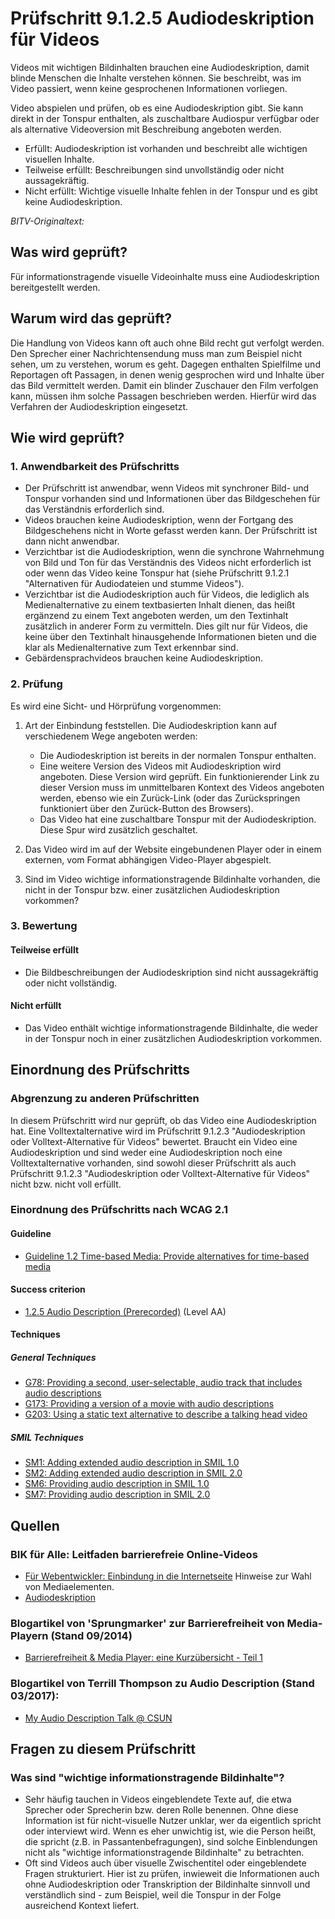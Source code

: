 # Prüfschritt 9.1.2.5 Audiodeskription für Videos

Videos mit wichtigen Bildinhalten brauchen eine Audiodeskription, damit blinde Menschen die Inhalte verstehen können. Sie beschreibt, was im Video passiert, wenn keine gesprochenen Informationen vorliegen.

Video abspielen und prüfen, ob es eine Audiodeskription gibt. Sie kann direkt in der Tonspur enthalten, als zuschaltbare Audiospur verfügbar oder als alternative Videoversion mit Beschreibung angeboten werden.

-   Erfüllt: Audiodeskription ist vorhanden und beschreibt alle wichtigen visuellen Inhalte.
-   Teilweise erfüllt: Beschreibungen sind unvollständig oder nicht aussagekräftig.
-   Nicht erfüllt: Wichtige visuelle Inhalte fehlen in der Tonspur und es gibt keine Audiodeskription.

_BITV-Originaltext:_

## Was wird geprüft?

Für informationstragende visuelle Videoinhalte muss eine Audiodeskription bereitgestellt werden.

## Warum wird das geprüft?

Die Handlung von Videos kann oft auch ohne Bild recht gut verfolgt werden. Den Sprecher einer Nachrichtensendung muss man zum Beispiel nicht sehen, um zu verstehen, worum es geht. Dagegen enthalten Spielfilme und Reportagen oft Passagen, in denen wenig gesprochen wird und Inhalte über das Bild vermittelt werden. Damit ein blinder Zuschauer den Film verfolgen kann, müssen ihm solche Passagen beschrieben werden. Hierfür wird das Verfahren der Audiodeskription eingesetzt.

## Wie wird geprüft?

### 1\. Anwendbarkeit des Prüfschritts

-   Der Prüfschritt ist anwendbar, wenn Videos mit synchroner Bild- und Tonspur vorhanden sind und Informationen über das Bildgeschehen für das Verständnis erforderlich sind.
-   Videos brauchen keine Audiodeskription, wenn der Fortgang des Bildgeschehens nicht in Worte gefasst werden kann. Der Prüfschritt ist dann nicht anwendbar.
-   Verzichtbar ist die Audiodeskription, wenn die synchrone Wahrnehmung von Bild und Ton für das Verständnis des Videos nicht erforderlich ist oder wenn das Video keine Tonspur hat (siehe Prüfschritt 9.1.2.1 "Alternativen für Audiodateien und stumme Videos").
-   Verzichtbar ist die Audiodeskription auch für Videos, die lediglich als Medienalternative zu einem textbasierten Inhalt dienen, das heißt ergänzend zu einem Text angeboten werden, um den Textinhalt zusätzlich in anderer Form zu vermitteln. Dies gilt nur für Videos, die keine über den Textinhalt hinausgehende Informationen bieten und die klar als Medienalternative zum Text erkennbar sind.
-   Gebärdensprachvideos brauchen keine Audiodeskription.

### 2\. Prüfung

Es wird eine Sicht- und Hörprüfung vorgenommen:

1.  Art der Einbindung feststellen. Die Audiodeskription kann auf verschiedenem Wege angeboten werden:

    -   Die Audiodeskription ist bereits in der normalen Tonspur enthalten.
    -   Eine weitere Version des Videos mit Audiodeskription wird angeboten. Diese Version wird geprüft. Ein funktionierender Link zu dieser Version muss im unmittelbaren Kontext des Videos angeboten werden, ebenso wie ein Zurück-Link (oder das Zurückspringen funktioniert über den Zurück-Button des Browsers).
    -   Das Video hat eine zuschaltbare Tonspur mit der Audiodeskription. Diese Spur wird zusätzlich geschaltet.

2.  Das Video wird im auf der Website eingebundenen Player oder in einem externen, vom Format abhängigen Video-Player abgespielt.
3.  Sind im Video wichtige informationstragende Bildinhalte vorhanden, die nicht in der Tonspur bzw. einer zusätzlichen Audiodeskription vorkommen?

### 3\. Bewertung

#### Teilweise erfüllt

-   Die Bildbeschreibungen der Audiodeskription sind nicht aussagekräftig oder nicht vollständig.

#### Nicht erfüllt

-   Das Video enthält wichtige informationstragende Bildinhalte, die weder in der Tonspur noch in einer zusätzlichen Audiodeskription vorkommen.

## Einordnung des Prüfschritts

### Abgrenzung zu anderen Prüfschritten

In diesem Prüfschritt wird nur geprüft, ob das Video eine Audiodeskription hat. Eine Volltextalternative wird im Prüfschritt 9.1.2.3 "Audiodeskription oder Volltext-Alternative für Videos" bewertet. Braucht ein Video eine Audiodeskription und sind weder eine Audiodeskription noch eine Volltextalternative vorhanden, sind sowohl dieser Prüfschritt als auch Prüfschritt 9.1.2.3 "Audiodeskription oder Volltext-Alternative für Videos" nicht bzw. nicht voll erfüllt.

### Einordnung des Prüfschritts nach WCAG 2.1

#### Guideline

-   [Guideline 1.2 Time-based Media: Provide alternatives for time-based media](https://www.w3.org/TR/WCAG21/#time-based-media)

#### Success criterion

-   [1.2.5 Audio Description (Prerecorded)](https://www.w3.org/TR/WCAG21/#audio-description-prerecorded) (Level AA)

#### Techniques

##### General Techniques

-   [G78: Providing a second, user-selectable, audio track that includes audio descriptions](https://www.w3.org/WAI/WCAG21/Techniques/general/G78.html)
-   [G173: Providing a version of a movie with audio descriptions](https://www.w3.org/WAI/WCAG21/Techniques/general/G173.html)
-   [G203: Using a static text alternative to describe a talking head video](https://www.w3.org/WAI/WCAG21/Techniques/general/G203.html)

##### SMIL Techniques

-   [SM1: Adding extended audio description in SMIL 1.0](https://www.w3.org/WAI/WCAG21/Techniques/smil/SM1.html)
-   [SM2: Adding extended audio description in SMIL 2.0](https://www.w3.org/WAI/WCAG21/Techniques/smil/SM2.html)
-   [SM6: Providing audio description in SMIL 1.0](https://www.w3.org/WAI/WCAG21/Techniques/smil/SM6.html)
-   [SM7: Providing audio description in SMIL 2.0](https://www.w3.org/WAI/WCAG21/Techniques/smil/SM7.html)

## Quellen

### BIK für Alle: Leitfaden barrierefreie Online-Videos

-   [Für Webentwickler: Einbindung in die Internetseite](http://www.bik-fuer-alle.de/fuer-webentwickler-einbindung-in-die-internetseite.html) Hinweise zur Wahl von Mediaelementen.
-   [Audiodeskription](http://www.bik-fuer-alle.de/audiodeskription.html)

### Blogartikel von 'Sprungmarker' zur Barrierefreiheit von Media-Playern (Stand 09/2014)

-   [Barrierefreiheit & Media Player: eine Kurzübersicht - Teil 1](http://sprungmarker.de/2010/barrierefreiheit_mediaplayer_eine_kurzuebersicht/)

### Blogartikel von Terrill Thompson zu Audio Description (Stand 03/2017):

-   [My Audio Description Talk @ CSUN](http://terrillthompson.com/blog/813)

## Fragen zu diesem Prüfschritt

### Was sind "wichtige informationstragende Bildinhalte"?

-   Sehr häufig tauchen in Videos eingeblendete Texte auf, die etwa Sprecher oder Sprecherin bzw. deren Rolle benennen. Ohne diese Information ist für nicht-visuelle Nutzer unklar, wer da eigentlich spricht oder interviewt wird. Wenn es eher unwichtig ist, wie die Person heißt, die spricht (z.B. in Passantenbefragungen), sind solche Einblendungen nicht als "wichtige informationstragende Bildinhalte" zu betrachten.
-   Oft sind Videos auch über visuelle Zwischentitel oder eingeblendete Fragen strukturiert. Hier ist zu prüfen, inwieweit die Informationen auch ohne Audiodeskription oder Transkription der Bildinhalte sinnvoll und verständlich sind - zum Beispiel, weil die Tonspur in der Folge ausreichend Kontext liefert.
